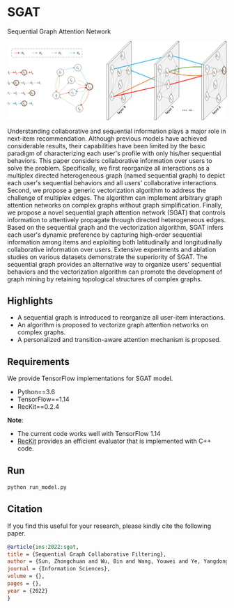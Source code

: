 # SGAT

<!-- Sequential Graph Collaborative Filtering -->
Sequential Graph Attention Network

![SGAT_illustration](fig/sgat_illustration.png)

Understanding collaborative and sequential information plays a major role in next-item recommendation.
Although previous models have achieved considerable results, their capabilities have been limited by the basic paradigm of characterizing each user's profile with only his/her sequential behaviors.
This paper considers collaborative information over users to solve the problem.
Specifically, we first reorganize all interactions as a multiplex directed heterogeneous graph (named sequential graph) to depict each user's sequential behaviors and all users' collaborative interactions.
Second, we propose a generic vectorization algorithm to address the challenge of multiplex edges.
The algorithm can implement arbitrary graph attention networks on complex graphs without graph simplification.
Finally, we propose a novel sequential graph attention network (SGAT) that controls information to attentively propagate through directed heterogeneous edges.
Based on the sequential graph and the vectorization algorithm, SGAT infers each user's dynamic preference by capturing high-order sequential information among items and exploiting both latitudinally and longitudinally collaborative information over users.
Extensive experiments and ablation studies on various datasets demonstrate the superiority of SGAT.
The sequential graph provides an alternative way to organize users' sequential behaviors and the vectorization algorithm can promote the development of graph mining by retaining topological structures of complex graphs.

## Highlights

- A sequential graph is introduced to reorganize all user-item interactions.
- An algorithm is proposed to vectorize graph attention networks on complex graphs.
- A personalized and transition-aware attention mechanism is proposed.

## Requirements

We provide TensorFlow implementations for SGAT model.

- Python==3.6
- TensorFlow==1.14
- RecKit==0.2.4

**Note**:

- The current code works well with TensorFlow 1.14
- [RecKit](https://github.com/ZhongchuanSun/reckit) provides an efficient evaluator that is implemented with C++ code.

## Run

```bash
python run_model.py
```

## Citation

If you find this useful for your research, please kindly cite the following paper.

```bibtex
@article{ins:2022:sgat,
title = {Sequential Graph Collaborative Filtering},
author = {Sun, Zhongchuan and Wu, Bin and Wang, Youwei and Ye, Yangdong},
journal = {Information Sciences},
volume = {},
pages = {},
year = {2022}
}
```
